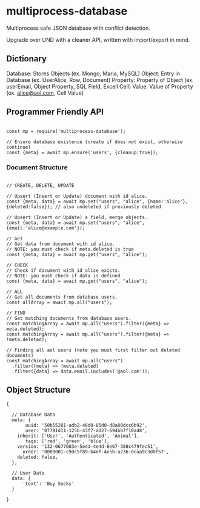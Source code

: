 # multiprocess-database
Multiprocess safe JSON database with conflict detection.

Upgrade over UND with a cleaner API, written with import/export in mind.

## Dictionary

Database: Stores Objects (ex. Mongo, Maria, MySQL)
Object: Entry in Database (ex. UserAlice, Row, Document)
Property: Property of Object (ex. userEmail, Object Property, SQL Field, Excell Cell)
Value: Value of Property (ex. alice@aol.com, Cell Value)

## Programmer Friendly API

```ES6

const mp = require('multiprocess-database');

// Ensure database existence (create if does not exist, otherwise continue)
const {meta} = await mp.ensure('users', {cleanup:true});

```

### Document Structure

```ES6

// CREATE, DELETE, UPDATE

// Upsert (Insert or Update) document with id alice.
const {meta, data} = await mp.set("users", "alice", {name:'alice'}, {deleted:false}); // also undeleted if previously deleted

// Upsert (Insert or Update) a field, merge objects.
const {meta, data} = await mp.set("users", "alice", {email:'alice@example.com'});

// GET
// Get data from document with id alice.
// NOTE: you must check if meta.deleted is true
const {meta, data} = await mp.get("users", "alice");

// CHECK
// Check if document with id alice exists.
// NOTE: you must check if data is defined
const {meta, data} = await mp.get("users", "alice");

// ALL
// Get all documents from database users.
const allArray = await mp.all("users");

// FIND
// Get matching documents from database users.
const matchingArray = await mp.all("users").filter({meta} => meta.deleted);
const matchingArray = await mp.all("users").filter({meta} => !meta.deleted);

// Finding all aol users (note you must first filter out deleted documents)
const matchingArray = await mp.all("users")
  .filter({meta} => !meta.deleted)
  .filter({data} => data.email.includes('@aol.com'));

```

## Object Structure

```ES6
{

  // Database Data
  meta: {
       uuid: '50b55281-adb2-46d0-85d0-d8a80dcc6b92',
       user: '07791d11-125b-43f7-ad27-694bb7f10a48',
    inherit: ['User', 'Authenticated', 'Animal'],
       tags: ['red', 'green', 'blue'],
    version: '132-0677083e-5edd-4e4d-8e67-388c479fec51',
      order: '0000001-c9dc5f89-b4ef-4e5b-a736-0caa9c3d0f57',
    deleted: false,
  },

  // User Data
  data: {
      'text': 'Buy Socks'
  }

}
```
